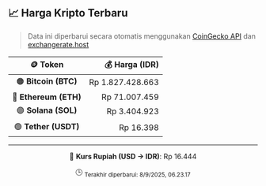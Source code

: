 

<!-- HARGA_KRIPTO -->
## 📈 Harga Kripto Terbaru

> Data ini diperbarui secara otomatis menggunakan [CoinGecko API](https://www.coingecko.com/) dan [exchangerate.host](https://exchangerate.host/)

<div align="center">

| 🪙 Token | 💰 Harga (IDR) |
|:------:|---------------:|
| 🟠 **Bitcoin (BTC)**   | Rp 1.827.428.663 |
| 🔵 **Ethereum (ETH)**  | Rp 71.007.459 |
| 🟣 **Solana (SOL)**    | Rp 3.404.923 |
| 🟢 **Tether (USDT)**   | Rp 16.398 |

---

💱 **Kurs Rupiah (USD → IDR)**: Rp 16.444

🕒 <sub>Terakhir diperbarui: 8/9/2025, 06.23.17</sub>

</div>
<!-- /HARGA_KRIPTO -->